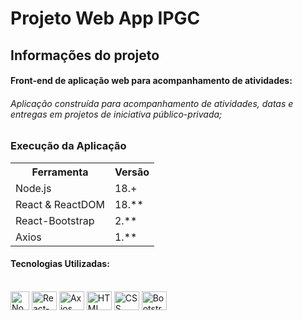 # Projeto Web App IPGC

## Informações do projeto


#### Front-end de aplicação web para acompanhamento de atividades:

###### Aplicação construída para acompanhamento de atividades, datas e entregas em projetos de iniciativa público-privada;

### Execução da Aplicação

<table>
<tr>
	<th>Ferramenta</th>
	<th>Versão</th>
</tr>
<tr>
	<td>Node.js</td>
	<td>18.+</td>
</tr>
<tr>
	<td>React & ReactDOM</td>
	<td>18.**</td>
</tr>
<tr>
	<td>React-Bootstrap</td>
	<td>2.**</td>
</tr>
<tr>
	<td>Axios</td>
	<td>1.**</td>
</tr>
</table>


#### Tecnologias Utilizadas:  
 


<div style="display: inline_block"><br>  
<img align="center" alt="Node" height="30" width="30" src="https://cdn.icon-icons.com/icons2/2622/PNG/512/brand_node_icon_157859.png" />
<img align="center" alt="React-Bootstrap" height="30" width="40" src="https://avatars.githubusercontent.com/u/6853419?s=200&v=4" />  
<img align="center" alt="Axios" height="30" width="40" src="https://cdn.icon-icons.com/icons2/2699/PNG/512/axios_logo_icon_168546.png" />
<img align="center" alt="HTML" height="30" width="40" src="https://cdn.jsdelivr.net/gh/devicons/devicon/icons/html5/html5-original.svg" />
<img align="center" alt="CSS" height="30" width="40" src="https://cdn.jsdelivr.net/gh/devicons/devicon/icons/css3/css3-original.svg" />  
<img align="center" alt="Bootstrap" height="30" width="40" src="https://cdn.jsdelivr.net/gh/devicons/devicon/icons/bootstrap/bootstrap-original.svg" />
          

</div>
